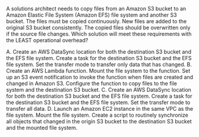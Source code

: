 A solutions architect needs to copy files from an Amazon S3 bucket to an Amazon Elastic File System (Amazon EFS) file system and another S3 bucket. The files must be copied continuously. New files are added to the original S3 bucket consistently. The copied files should be overwritten only if the source file changes. Which solution will meet these requirements with the LEAST operational overhead? 

A. Create an AWS DataSync location for both the destination S3 bucket and the EFS file system. Create a task for the destination S3 bucket and the EFS file system. Set the transfer mode to transfer only data that has changed. 
B. Create an AWS Lambda function. Mount the file system to the function. Set up an S3 event notification to invoke the function when files are created and changed in Amazon S3. Configure the function to copy files to the file system and the destination S3 bucket. 
C. Create an AWS DataSync location for both the destination S3 bucket and the EFS file system. Create a task for the destination S3 bucket and the EFS file system. Set the transfer mode to transfer all data. 
D. Launch an Amazon EC2 instance in the same VPC as the file system. Mount the file system. Create a script to routinely synchronize all objects that changed in the origin S3 bucket to the destination S3 bucket and the mounted file system.